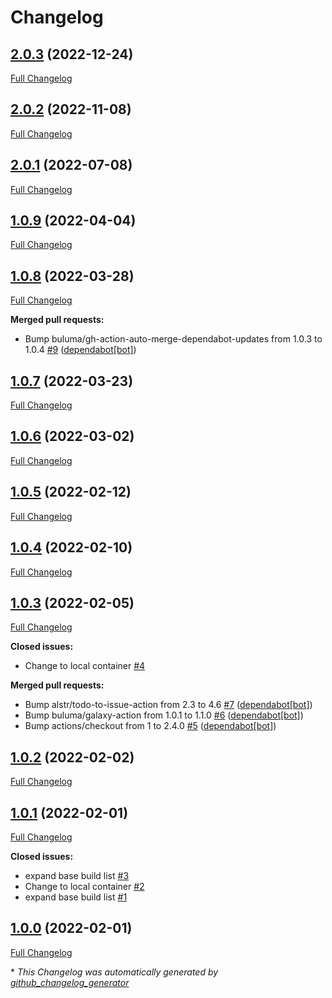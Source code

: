 # Changelog

## [2.0.3](https://github.com/buluma/ansible-role-core_dependencies/tree/2.0.3) (2022-12-24)

[Full Changelog](https://github.com/buluma/ansible-role-core_dependencies/compare/2.0.2...2.0.3)

## [2.0.2](https://github.com/buluma/ansible-role-core_dependencies/tree/2.0.2) (2022-11-08)

[Full Changelog](https://github.com/buluma/ansible-role-core_dependencies/compare/2.0.1...2.0.2)

## [2.0.1](https://github.com/buluma/ansible-role-core_dependencies/tree/2.0.1) (2022-07-08)

[Full Changelog](https://github.com/buluma/ansible-role-core_dependencies/compare/1.0.9...2.0.1)

## [1.0.9](https://github.com/buluma/ansible-role-core_dependencies/tree/1.0.9) (2022-04-04)

[Full Changelog](https://github.com/buluma/ansible-role-core_dependencies/compare/1.0.8...1.0.9)

## [1.0.8](https://github.com/buluma/ansible-role-core_dependencies/tree/1.0.8) (2022-03-28)

[Full Changelog](https://github.com/buluma/ansible-role-core_dependencies/compare/1.0.7...1.0.8)

**Merged pull requests:**

- Bump buluma/gh-action-auto-merge-dependabot-updates from 1.0.3 to 1.0.4 [\#9](https://github.com/buluma/ansible-role-core_dependencies/pull/9) ([dependabot[bot]](https://github.com/apps/dependabot))

## [1.0.7](https://github.com/buluma/ansible-role-core_dependencies/tree/1.0.7) (2022-03-23)

[Full Changelog](https://github.com/buluma/ansible-role-core_dependencies/compare/1.0.6...1.0.7)

## [1.0.6](https://github.com/buluma/ansible-role-core_dependencies/tree/1.0.6) (2022-03-02)

[Full Changelog](https://github.com/buluma/ansible-role-core_dependencies/compare/1.0.5...1.0.6)

## [1.0.5](https://github.com/buluma/ansible-role-core_dependencies/tree/1.0.5) (2022-02-12)

[Full Changelog](https://github.com/buluma/ansible-role-core_dependencies/compare/1.0.4...1.0.5)

## [1.0.4](https://github.com/buluma/ansible-role-core_dependencies/tree/1.0.4) (2022-02-10)

[Full Changelog](https://github.com/buluma/ansible-role-core_dependencies/compare/1.0.3...1.0.4)

## [1.0.3](https://github.com/buluma/ansible-role-core_dependencies/tree/1.0.3) (2022-02-05)

[Full Changelog](https://github.com/buluma/ansible-role-core_dependencies/compare/1.0.2...1.0.3)

**Closed issues:**

- Change to local container [\#4](https://github.com/buluma/ansible-role-core_dependencies/issues/4)

**Merged pull requests:**

- Bump alstr/todo-to-issue-action from 2.3 to 4.6 [\#7](https://github.com/buluma/ansible-role-core_dependencies/pull/7) ([dependabot[bot]](https://github.com/apps/dependabot))
- Bump buluma/galaxy-action from 1.0.1 to 1.1.0 [\#6](https://github.com/buluma/ansible-role-core_dependencies/pull/6) ([dependabot[bot]](https://github.com/apps/dependabot))
- Bump actions/checkout from 1 to 2.4.0 [\#5](https://github.com/buluma/ansible-role-core_dependencies/pull/5) ([dependabot[bot]](https://github.com/apps/dependabot))

## [1.0.2](https://github.com/buluma/ansible-role-core_dependencies/tree/1.0.2) (2022-02-02)

[Full Changelog](https://github.com/buluma/ansible-role-core_dependencies/compare/1.0.1...1.0.2)

## [1.0.1](https://github.com/buluma/ansible-role-core_dependencies/tree/1.0.1) (2022-02-01)

[Full Changelog](https://github.com/buluma/ansible-role-core_dependencies/compare/1.0.0...1.0.1)

**Closed issues:**

- expand base build list [\#3](https://github.com/buluma/ansible-role-core_dependencies/issues/3)
- Change to local container [\#2](https://github.com/buluma/ansible-role-core_dependencies/issues/2)
- expand base build list [\#1](https://github.com/buluma/ansible-role-core_dependencies/issues/1)

## [1.0.0](https://github.com/buluma/ansible-role-core_dependencies/tree/1.0.0) (2022-02-01)

[Full Changelog](https://github.com/buluma/ansible-role-core_dependencies/compare/f0a71b23a0d865455a096e3ed36cb04c9c52db40...1.0.0)



\* *This Changelog was automatically generated by [github_changelog_generator](https://github.com/github-changelog-generator/github-changelog-generator)*

